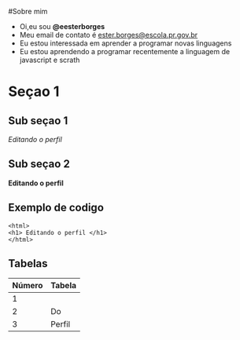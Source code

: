 #Sobre mim
- Oi,eu sou **@eesterborges**
- Meu email de contato é ester.borges@escola.pr.gov.br 
- Eu estou interessada em aprender a programar novas linguagens
- Eu estou aprendendo a programar recentemente a  linguagem de javascript e scrath

# Seçao 1
## Sub seçao 1
_Editando o perfil_

## Sub seçao 2
**Editando o perfil**

## Exemplo de codigo 

```
<html>
<h1> Editando o perfil </h1>
</html>
```

## Tabelas

|Número | Tabela|
| ------ | ------ |
|1||Edição|
|2|Do|
|3|Perfil|

